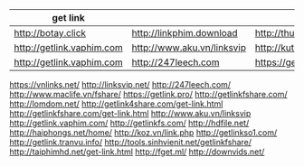 |get link |   |   |   |
|---------|---|---|---|
http://botay.click | http://linkphim.download | http://thuthuatviet.vn/fshare |http://247leech.com | 
http://getlink.vaphim.com | http://www.aku.vn/linksvip | http://kuteteen.tv | http://www.aku.vn/linksvip | 
http://getlink.vaphim.com |http://247leech.com | https://getlink.pro/ |
https://vnlinks.net/
http://linksvip.net/
http://247leech.com/
http://www.maclife.vn/fshare/
https://getlink.pro/
http://getlinkfshare.com/
http://lomdom.net/
http://getlink4share.com/get-link.html
http://getlinkfshare.com/get-link.html
http://www.aku.vn/linksvip
http://getlink.vaphim.com/
http://getlinkfs.com/
http://hdfile.net/
http://haiphongs.net/home/
http://koz.vn/link.php
http://getlinkso1.com/
http://getlink.tranvu.info/
http://tools.sinhvienit.net/getlinkfshare/
http://taiphimhd.net/get-link.html
http://fget.ml/
http://downvids.net/

